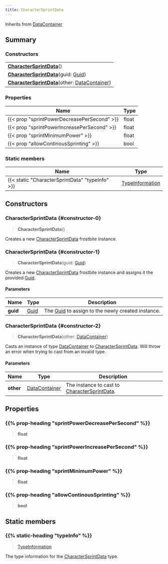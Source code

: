 ```yaml
---
title: CharacterSprintData
---
```


Inherits from 
[DataContainer](/vext/ref/shared/class/datacontainer)

## Summary
### Constructors
| |
| ----------- |
| **[CharacterSprintData](#constructor-0)**() |
| **[CharacterSprintData](#constructor-1)**(guid: [Guid](/vext/ref/shared/class/guid)) |
| **[CharacterSprintData](#constructor-2)**(other: [DataContainer](/vext/ref/shared/class/datacontainer)) |

### Properties
| Name | Type |
| ---- | ---- |
| {{< prop "sprintPowerDecreasePerSecond" >}} | float |
| {{< prop "sprintPowerIncreasePerSecond" >}} | float |
| {{< prop "sprintMinimumPower" >}} | float |
| {{< prop "allowContinousSprinting" >}} | bool |

### Static members
| Name | Type |
| ---- | ---- |
| {{< static "CharacterSprintData" "typeInfo" >}} | [TypeInformation](/vext/ref/shared/class/typeinformation) |

## Constructors
### CharacterSprintData {#constructor-0}
> **CharacterSprintData**()

Creates a new [CharacterSprintData](/vext/ref/fb/charactersprintdata) frostbite instance.

### CharacterSprintData {#constructor-1}
> **CharacterSprintData**(guid: [Guid](/vext/ref/shared/class/guid))

Creates a new [CharacterSprintData](/vext/ref/fb/charactersprintdata) frostbite instance and assigns it the provided [Guid](/vext/ref/shared/class/guid).

#### Parameters
| Name | Type | Description |
| ---- | ---- | ----------- |
| **guid** | [Guid](/vext/ref/shared/class/guid) | The [Guid](/vext/ref/shared/class/guid) to assign to the newly created instance. |

### CharacterSprintData {#constructor-2}
> **CharacterSprintData**(other: [DataContainer](/vext/ref/shared/class/datacontainer))

Casts an instance of type [DataContainer](/vext/ref/shared/class/datacontainer) to [CharacterSprintData](/vext/ref/fb/charactersprintdata). Will throw an error when trying to cast from an invalid type.

#### Parameters
| Name | Type | Description |
| ---- | ---- | ----------- |
| **other** | [DataContainer](/vext/ref/shared/class/datacontainer) | The instance to cast to [CharacterSprintData](/vext/ref/fb/charactersprintdata). |

## Properties
### {{% prop-heading "sprintPowerDecreasePerSecond" %}}
> **float**

### {{% prop-heading "sprintPowerIncreasePerSecond" %}}
> **float**

### {{% prop-heading "sprintMinimumPower" %}}
> **float**

### {{% prop-heading "allowContinousSprinting" %}}
> **bool**

## Static members
### {{% static-heading "typeInfo" %}}
> [TypeInformation](/vext/ref/shared/class/typeinformation)

The type information for the [CharacterSprintData](/vext/ref/fb/charactersprintdata) type.

